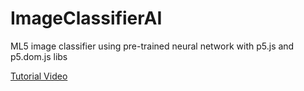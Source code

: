 # ImageClassifierAI
ML5 image classifier using pre-trained neural network with p5.js and p5.dom.js libs

<a href="https://www.youtube.com/watch?v=yNkAuWz5lnY&list=PLRqwX-V7Uu6YPSwT06y_AEYTqIwbeam3y&index=2">Tutorial Video</a>
